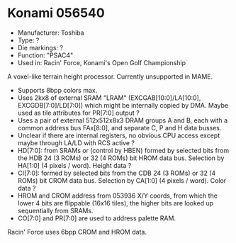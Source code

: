 # Konami 056540

 * Manufacturer: Toshiba
 * Type: ?
 * Die markings: ?
 * Function: "PSAC4"
 * Used in: Racin' Force, Konami's Open Golf Championship
 
A voxel-like terrain height processor. Currently unsupported in MAME.

 * Supports 8bpp colors max.
 * Uses 2kx8 of external SRAM "LRAM" (EXCGAB[10:0]/LA[10:0], EXCGDB[7:0]/LD[7:0]) which might be internally copied by DMA. Maybe used as tile attributes for PR[7:0] output ?
 * Uses a pair of external 512x512x8x3 DRAM groups A and B, each with a common address bus FAx[8:0], and separate C, P and H data busses.
 * Unclear if there are internal registers, no obvious CPU access except maybe through LA/LD with RCS active ?
 * HD[7:0]: from SRAMs or (control by HBEN) formed by selected bits from the HDB 24 (3 ROMs) or 32 (4 ROMs) bit HROM data bus. Selection by HA[1:0] (4 pixels / word). Height data ?
 * CI[7:0]: formed by selected bits from the CDB 24 (3 ROMs) or 32 (4 ROMs) bit CROM data bus. Selection by CA[1:0] (4 pixels / word). Color data ?
 * HROM and CROM address from 053936 X/Y coords, from which the lower 4 bits are flippable (16x16 tiles), the higher bits are looked up sequentially from SRAMs.
 * CO[7:0] and PR[7:0] are used to address palette RAM.
 
 Racin' Force uses 6bpp CROM and HROM data.
 
